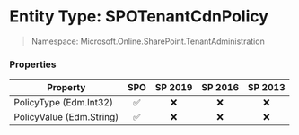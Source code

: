 # Entity Type: SPOTenantCdnPolicy

> Namespace: Microsoft.Online.SharePoint.TenantAdministration

### Properties

Property | SPO | SP 2019 | SP 2016 | SP 2013
----------|:---:|:-------:|:-------:|:-------:
PolicyType (Edm.Int32) | ✅ | ❌ | ❌ | ❌
PolicyValue (Edm.String) | ✅ | ❌ | ❌ | ❌